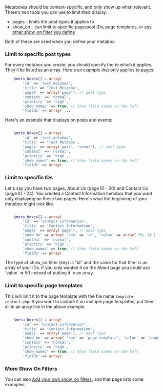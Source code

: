 Metaboxes should be context-specific, and only show up when relevant. There's two tools you can use to limit their display:

* pages - limits the post types it applies to
* show_on - can limit to specific page/post IDs, page templates, or [any other show_on filter you define](https://github.com/jaredatch/Custom-Metaboxes-and-Fields-for-WordPress/wiki/Adding-your-own-show_on-filters)

Both of these are used when you define your metabox.

### Limit to specific post types

For every metabox you create, you should specify the to which it applies. They'll be listed as an array. Here's an example that only applies to pages:

```php
	$meta_boxes[] = array(
		'id' => 'test_metabox',
		'title' => 'Test Metabox',
		'pages' => array('page'), // post type
		'context' => 'normal',
		'priority' => 'high',
		'show_names' => true, // Show field names on the left
		'fields' => array( ...
```

Here's an example that displays on posts and events:

```php

	$meta_boxes[] = array(
		'id' => 'test_metabox',
		'title' => 'Test Metabox',
		'pages' => array('post', 'event'), // post type
		'context' => 'normal',
		'priority' => 'high',
		'show_names' => true, // Show field names on the left
		'fields' => array(
```

### Limit to specific IDs

Let's say you have two pages, About Us (page ID - 50) and Contact Us (page ID - 24). You created a Contact Information metabox that you want only displaying on these two pages. Here's what the beginning of your metabox might look like.

```php

	$meta_boxes[] = array(
		'id' => 'contact-information',
		'title' => 'Contact Information',
		'pages' => array('page'), // post type
		'show_on' => array( 'key' => 'id', 'value' => array( 50, 24 ) ),
		'context' => 'normal',
		'priority' => 'high',
		'show_names' => true, // Show field names on the left
		'fields' => array(
```

The type of show_on filter (key) is "id" and the value for that filter is an array of your IDs. If you only wanted it on the About page you could use 'value' => 50 instead of putting it in an array.

### Limit to specific page templates

This will limit it to the page template with the file name `template-contact.php`. If you want to include it on multiple page templates, put them all in an array like in the above example.

```php

	$meta_boxes[] = array(
		'id' => 'contact-information',
		'title' => 'Contact Information',
		'pages' => array('page'), // post type
		'show_on' => array( 'key' => 'page-template', 'value' => 'template-contact.php' ),
		'context' => 'normal',
		'priority' => 'high',
		'show_names' => true, // Show field names on the left
		'fields' => array(
```

### More Show On Filters

You can also [Add your own show_on filters](https://github.com/jaredatch/Custom-Metaboxes-and-Fields-for-WordPress/wiki/Adding-your-own-show_on-filters), and that page lists some examples.